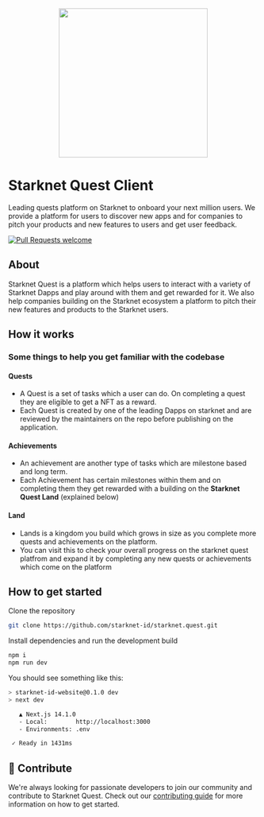 <!-- prettier-ignore-start -->
<!-- markdownlint-disable -->
<div align="center" style="margin-top:50px">
  <img src="public/visuals/starknetquest.webp" height="300">
</div>
<!-- markdownlint-restore -->
<!-- prettier-ignore-end -->

# Starknet Quest Client

Leading quests platform on Starknet to onboard your next million users. We provide a platform for users to discover new apps and for companies to pitch your products and new features to users and get user feedback.

[![Pull Requests welcome](https://img.shields.io/badge/PRs-welcome-ff69b4.svg?style=flat-square)](https://github.com/starknet-id/starknet.quest/issues?q=is:issue+is:open+label:%22open+for+contribution%22)

## About

Starknet Quest is a platform which helps users to interact with a variety of Starknet Dapps and play around with them and get rewarded for it. We also help companies building on the Starknet ecosystem a platform to pitch their new features and products to the Starknet users.

## How it works

### Some things to help you get familiar with the codebase

#### Quests

* A Quest is a set of tasks which a user can do. On completing a quest they are eligible to get a NFT as a reward.
* Each Quest is created by one of the leading Dapps on starknet and are reviewed by the maintainers on the repo before publishing on the application.

#### Achievements

* An achievement are another type of tasks which are milestone based and long term.
* Each Achievement has certain milestones within them and on completing them they get rewarded with a building on the **Starknet Quest Land** (explained below)

#### Land

* Lands is a kingdom you build which grows in size as you complete more quests and achievements on the platform. 
* You can visit this to check your overall progress on the starknet quest platfrom and expand it by completing any new quests or achievements which come on the platform


## How to get started

Clone the repository
```bash
git clone https://github.com/starknet-id/starknet.quest.git
```


Install dependencies and run the development build

```bash
npm i
npm run dev
```

You should see something like this:

```sh
> starknet-id-website@0.1.0 dev
> next dev

   ▲ Next.js 14.1.0
   - Local:        http://localhost:3000
   - Environments: .env

 ✓ Ready in 1431ms
```

## 🤝 Contribute

We're always looking for passionate developers to join our community and contribute to Starknet Quest. Check out our [contributing guide](./docs/CONTRIBUTING.md)
for more information on how to get started.

